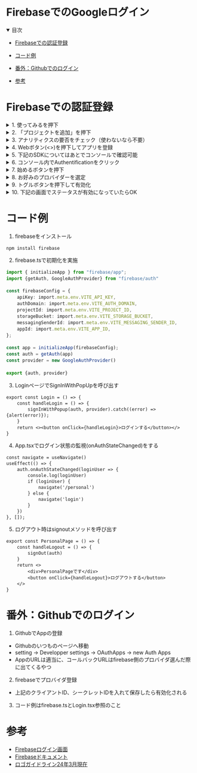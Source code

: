 # FirebaseでのGoogleログイン

<details open="open">
<summary>目次</summary>



- [Firebaseでの認証登録](#Firebaseでの認証登録)
- [コード例](#コード例)
- [番外：Githubでのログイン](番外：Githubでのログイン)

- [参考](#参考)

</details>

# Firebaseでの認証登録

<details>
<summary> 1. 使ってみるを押下</summary>

![開始ページ](./assets/images/firebase-console1.png)

</details>

<details>
<summary> 2. 「プロジェクトを追加」を押下</summary>

![プロジェクトを追加](./assets/images/firebase-console2.png)

</details>

<details>
<summary> 3. アナリティクスの要否をチェック（使わないなら不要）</summary>

![アナリティクスの要否](./assets/images/firebase-console3.png)

</details>

<details>
<summary> 4. Webボタン(<>)を押下してアプリを登録</summary>

![Webボタンを押下](./assets/images/firebase-console4.png)

</details>

<details>
<summary> 5. 下記のSDKについてはあとでコンソールで確認可能</summary>

![SDK](./assets/images/firebase-console5.png)

</details>

<details>
<summary> 6. コンソール内でAuthentificationをクリック</summary>

![Authentification](./assets/images/firebase-console6.png)

</details>

<details>
<summary> 7. 始めるボタンを押下</summary>

![Authentification-start](./assets/images/firebase-console7.png)

</details>

<details>
<summary> 8. お好みのプロバイダーを選定</summary>

![プロバイダー選定](./assets/images/firebase-console8.png)

</details>

<details>
<summary> 9. トグルボタンを押下して有効化</summary>

![Toggle](./assets/images/firebase-console9.png)

</details>

<details>
<summary> 10. 下記の画面でステータスが有効になっていたらOK</summary>

![confirm](./assets/images/firebase-console10.png)

</details>


# コード例

1. firebaseをインストール
```zh
npm install firebase 
```

2. firebase.tsで初期化を実施

```ts
import { initializeApp } from "firebase/app";
import {getAuth, GoogleAuthProvider} from "firebase/auth"

const firebaseConfig = {
    apiKey: import.meta.env.VITE_API_KEY,
    authDomain: import.meta.env.VITE_AUTH_DOMAIN,
    projectId: import.meta.env.VITE_PROJECT_ID,
    storageBucket: import.meta.env.VITE_STORAGE_BUCKET,
    messagingSenderId: import.meta.env.VITE_MESSAGING_SENDER_ID,
    appId: import.meta.env.VITE_APP_ID,
};

const app = initializeApp(firebaseConfig);
const auth = getAuth(app)
const provider = new GoogleAuthProvider()

export {auth, provider}
```

3. LoginページでSignInWithPopUpを呼び出す

```tsx
export const Login = () => {
    const handleLogin = () => {
        signInWithPopup(auth, provider).catch((error) => {alert(error)});
    }
    return <><button onClick={handleLogin}>ログインする</button></>
}
```

4. App.tsxでログイン状態の監視(onAuthStateChanged)をする

```tsx
const navigate = useNavigate()
useEffect(() => {
    auth.onAuthStateChanged(loginUser => {
        console.log(loginUser)
        if (loginUser) {
            navigate('/personal')
        } else {
            navigate('login')
        }
    })
}, []);

```

5. ログアウト時はsignoutメソッドを呼び出す

```tsx
export const PersonalPage = () => {
    const handleLogout = () => {
        signOut(auth)
    }
    return <>
        <div>PersonalPageです</div>
        <button onClick={handleLogout}>ログアウトする</button>
    </>
}
```

# 番外：Githubでのログイン

1. GithubでAppの登録
- Githubのいつものページへ移動
- setting -> Developper settings -> OAuthApps -> new Auth Apps
- AppのURLは適当に、コールバックURLはfirebase側のプロバイダ選んだ際に出てくるやつ

2. firebaseでプロバイダ登録
- 上記のクライアントID、シークレットIDを入れて保存したら有効化される

3. コード例はfirebase.tsとLogin.tsx参照のこと

# 参考
- [Firebaseログイン画面](https://firebase.google.com/?hl=ja)
- [Firebaseドキュメント](https://firebase.google.com/docs/auth?hl=ja)
- [ロゴガイドライン24年3月現在](https://developers.google.com/identity/branding-guidelines?fbclid=IwAR0oyedruG1mHbETsSGIh-w1cIUU7ya4y2BTXVvR1fezUuR6nAHz_H3yL2s&hl=ja)

